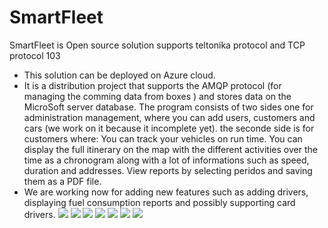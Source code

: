 # SmartFleet
SmartFleet is Open source solution supports teltonika protocol and TCP protocol 103
- This solution  can be deployed on Azure cloud. 
- It is a distribution project that supports the AMQP protocol (for managing the comming data from boxes ) and stores  data on the MicroSoft server database.
The program consists of two sides one for administration management, where you can add users, customers and cars (we work on it because it  incomplete yet).
the seconde side is for customers where:
You can  track your vehicles on run time.
You can display the full itinerary on the map with the different activities over the time as a chronogram  along with a lot of informations such as speed, duration and addresses.
View reports by selecting peridos and saving them as a PDF file.
- We are working now for adding new features such as adding drivers, displaying fuel consumption reports and possibly supporting card drivers.
![](https://github.com/pentest30/SmartFleet/blob/master/src0.png)
![](https://github.com/pentest30/SmartFleet/blob/master/src1.png)
![](https://github.com/pentest30/SmartFleet/blob/master/src2.png)
![](https://github.com/pentest30/SmartFleet/blob/master/src3.png)
![](https://github.com/pentest30/SmartFleet/blob/master/src6.png)
![](https://github.com/pentest30/SmartFleet/blob/master/src4.png)
![](https://github.com/pentest30/SmartFleet/blob/master/src5.png)
